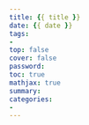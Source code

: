 ```yaml
---
title: {{ title }}
date: {{ date }}
tags:
- 
top: false
cover: false
password:
toc: true
mathjax: true
summary:
categories:
-
---
```

